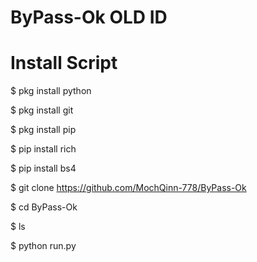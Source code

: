# ByPass-Ok OLD ID


# Install Script

$ pkg install python

$ pkg install git

$ pkg install pip

$ pip install rich

$ pip install bs4

$ git clone https://github.com/MochQinn-778/ByPass-Ok

$ cd ByPass-Ok

$ ls

$ python run.py
